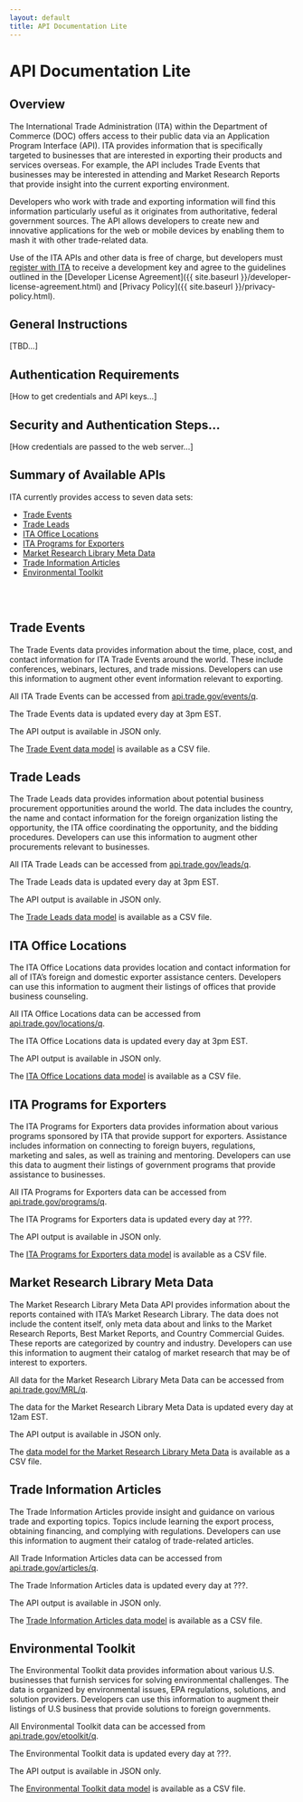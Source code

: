 ```yaml
---
layout: default
title: API Documentation Lite
---
```


# API Documentation Lite


## Overview
The International Trade Administration (ITA) within the Department of Commerce (DOC) offers access to their public data via an Application Program Interface (API).  ITA provides information that is specifically targeted to businesses that are interested in exporting their products and services overseas.  For example, the API includes Trade Events that businesses may be interested in attending and Market Research Reports that provide insight into the current exporting environment.

Developers who work with trade and exporting information will find this information particularly useful as it originates from authoritative, federal government sources.  The API allows developers to create new and innovative applications for the web or mobile devices by enabling them to mash it with other trade-related data.

Use of the ITA APIs and other data is free of charge, but developers must [register with ITA](#registration_page) to receive a development key and agree to the guidelines outlined in the [Developer License Agreement]({{ site.baseurl }}/developer-license-agreement.html) and [Privacy Policy]({{ site.baseurl }}/privacy-policy.html). 


## General Instructions

\[TBD...\]

## Authentication Requirements
\[How to get credentials and API keys…\]


## Security and Authentication Steps…
\[How credentials are passed to the web server…\]


## Summary of Available APIs
ITA currently provides access to seven data sets:

* [Trade Events](#trade_events)
* [Trade Leads](#trade_leads)
* [ITA Office Locations](#office_locations)
* [ITA Programs for Exporters](#programs)
* [Market Research Library Meta Data](#mrl)
* [Trade Information Articles](#eg2_articles)
* [Environmental Toolkit](#environmental_toolkit)
<br />
<br />

## <span id="trade_events">Trade Events</span>
The Trade Events data provides information about the time, place, cost, and contact information for ITA Trade Events around the world.  These include conferences, webinars, lectures, and trade missions.  Developers can use this information to augment other event information relevant to exporting.


All ITA Trade Events can be accessed from [api.trade.gov/events/q](http://api.trade.gov/events/q).

The Trade Events data is updated every day at 3pm EST.	

The API output is available in JSON only.  

The [Trade Event data model](#trade_event_model) is available as a CSV file.


## <span id="trade_leads">Trade Leads</span>
The Trade Leads data provides information about potential business procurement opportunities around the world.  The data includes the country, the name and contact information for the foreign organization listing the opportunity, the ITA office coordinating the opportunity, and the bidding procedures.  Developers can use this information to augment other procurements relevant to businesses.

All ITA Trade Leads can be accessed from [api.trade.gov/leads/q](http://api.trade.gov/leads/q).

The Trade Leads data is updated every day at 3pm EST.	

The API output is available in JSON only.  

The [Trade Leads data model](#trade_lead_model) is available as a CSV file.


## <span id="office_locations">ITA Office Locations</span>
The ITA Office Locations data provides location and contact information for all of ITA’s foreign and domestic exporter assistance centers.  Developers can use this information to augment their listings of offices that provide business counseling.

All ITA Office Locations data can be accessed from [api.trade.gov/locations/q](http://api.trade.gov/locations/q).

The ITA Office Locations data is updated every day at 3pm EST.	

The API output is available in JSON only.  

The [ITA Office Locations data model](#office_location_model) is available as a CSV file.


## <span id="programs">ITA Programs for Exporters</span>
The ITA Programs for Exporters data provides information about various programs sponsored by ITA that provide support for exporters.  Assistance includes information on connecting to foreign buyers, regulations, marketing and sales, as well as training and mentoring.  Developers can use this data to augment their listings of government programs that provide assistance to businesses.

All ITA Programs for Exporters data can be accessed from [api.trade.gov/programs/q](http://api.trade.gov/programs/q).

The ITA Programs for Exporters data is updated every day at ???.

The API output is available in JSON only.  

The [ITA Programs for Exporters data model](#eg2_programs_model) is available as a CSV file.


## <span id="mrl">Market Research Library Meta Data</span>
The Market Research Library Meta Data API provides information about the reports contained with ITA’s Market Research Library.  The data does not include the content itself, only meta data about and links to the Market Research Reports, Best Market Reports, and Country Commercial Guides.  These reports are categorized by country and industry.  Developers can use this information to augment their catalog of market research that may be of interest to exporters.

All data for the Market Research Library Meta Data can be accessed from [api.trade.gov/MRL/q](http://api.trade.gov/MRL/q).

The data for the Market Research Library Meta Data is updated every day at 12am EST.

The API output is available in JSON only.  

The [data model for the Market Research Library Meta Data](#mrl_model) is available as a CSV file.


## <span id="eg2_articles">Trade Information Articles</span>
The Trade Information Articles provide insight and guidance on various trade and exporting topics.  Topics include learning the export process, obtaining financing, and complying with regulations.  Developers can use this information to augment their catalog of trade-related articles.

All Trade Information Articles data can be accessed from [api.trade.gov/articles/q](api.trade.gov/articles/q).

The Trade Information Articles data is updated every day at ???.

The API output is available in JSON only.  

The [Trade Information Articles data model](#trade_article_model) is available as a CSV file.


## <span id="environmental_toolkit">Environmental Toolkit</span>
The Environmental Toolkit data provides information about various U.S. businesses that furnish services for solving environmental challenges.  The data is organized by environmental issues, EPA regulations, solutions, and solution providers.  Developers can use this information to augment their listings of U.S business that provide solutions to foreign governments.

All Environmental Toolkit data can be accessed from [api.trade.gov/etoolkit/q](api.trade.gov/etoolkit/q).

The Environmental Toolkit data is updated every day at ???.	

The API output is available in JSON only.  

The [Environmental Toolkit data model](#environmental_toolkit_model) is available as a CSV file.

